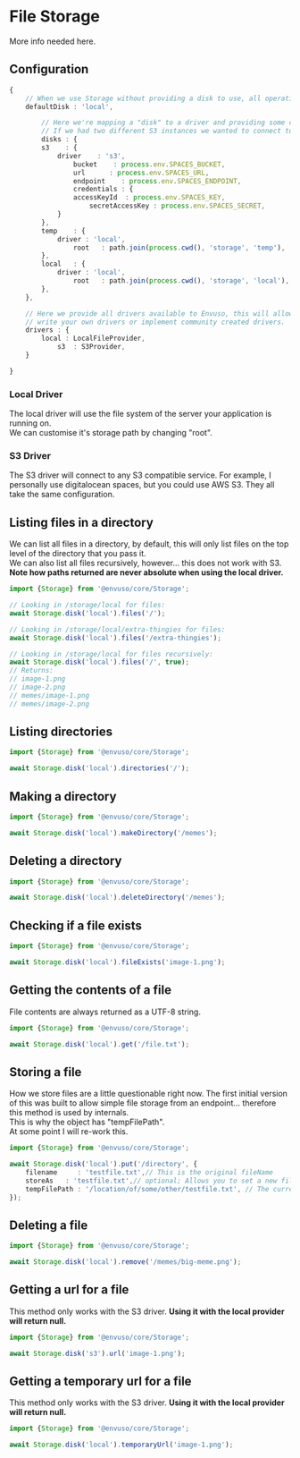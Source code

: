 
# File Storage

More info needed here.


## Configuration
```typescript
{
    // When we use Storage without providing a disk to use, all operations will fallback to our default
    defaultDisk : 'local',

        // Here we're mapping a "disk" to a driver and providing some configuration.
        // If we had two different S3 instances we wanted to connect to, this would allow such a thing.
        disks : {
        s3	  : {
            driver	  : 's3',
                bucket	  : process.env.SPACES_BUCKET,
                url		 : process.env.SPACES_URL,
                endpoint	: process.env.SPACES_ENDPOINT,
                credentials : {
                accessKeyId	 : process.env.SPACES_KEY,
                    secretAccessKey : process.env.SPACES_SECRET,
            }
        },
        temp	: {
            driver : 'local',
                root   : path.join(process.cwd(), 'storage', 'temp'),
        },
        local   : {
            driver : 'local',
                root   : path.join(process.cwd(), 'storage', 'local'),
        },
    },

    // Here we provide all drivers available to Envuso, this will allow you to
    // write your own drivers or implement community created drivers.
    drivers : {
        local : LocalFileProvider,
            s3	: S3Provider,
    }

}
```
### Local Driver

The local driver will use the file system of the server your application is running on.  
We can customise it's storage path by changing "root".
### S3 Driver

The S3 driver will connect to any S3 compatible service. For example, I personally use digitalocean spaces, but you could use AWS S3. They all take the same configuration.
## Listing files in a directory
We can list all files in a directory, by default, this will only list files on the top level of the directory that you pass it.  
We can also list all files recursively, however... this does not work with S3.  
**Note how paths returned are never absolute when using the local driver.**

```typescript
import {Storage} from '@envuso/core/Storage';

// Looking in /storage/local for files:
await Storage.disk('local').files('/');

// Looking in /storage/local/extra-thingies for files:
await Storage.disk('local').files('/extra-thingies');

// Looking in /storage/local for files recursively:
await Storage.disk('local').files('/', true);
// Returns:
// image-1.png
// image-2.png
// memes/image-1.png
// memes/image-2.png
```

## Listing directories

```typescript
import {Storage} from '@envuso/core/Storage';

await Storage.disk('local').directories('/');
```

## Making a directory

```typescript
import {Storage} from '@envuso/core/Storage';

await Storage.disk('local').makeDirectory('/memes');
```

## Deleting a directory

```typescript
import {Storage} from '@envuso/core/Storage';

await Storage.disk('local').deleteDirectory('/memes');
```

## Checking if a file exists

```typescript
import {Storage} from '@envuso/core/Storage';

await Storage.disk('local').fileExists('image-1.png');
```

## Getting the contents of a file

File contents are always returned as a UTF-8 string.

```typescript
import {Storage} from '@envuso/core/Storage';

await Storage.disk('local').get('/file.txt');
```

## Storing a file

How we store files are a little questionable right now. The first initial version of this was built to allow simple file storage from an endpoint... therefore this method is used by internals.  
This is why the object has "tempFilePath".  
At some point I will re-work this.

```typescript
import {Storage} from '@envuso/core/Storage';

await Storage.disk('local').put('/directory', {
    filename	 : 'testfile.txt',// This is the original fileName
    storeAs	  : 'testfile.txt',// optional; Allows you to set a new file name when storing
    tempFilePath : '/location/of/some/other/testfile.txt', // The current location of the file you wish to put
});
```

## Deleting a file

```typescript
import {Storage} from '@envuso/core/Storage';

await Storage.disk('local').remove('/memes/big-meme.png');
```

## Getting a url for a file

This method only works with the S3 driver.  **Using it with the local provider will return null.**

```typescript
import {Storage} from '@envuso/core/Storage';

await Storage.disk('s3').url('image-1.png');
```

## Getting a temporary url for a file

This method only works with the S3 driver.  **Using it with the local provider will return null.**

```typescript
import {Storage} from '@envuso/core/Storage';

await Storage.disk('local').temporaryUrl('image-1.png');
```

